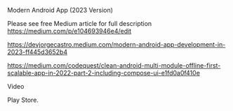 Modern Android App (2023 Version)

Please see free Medium article for full description
https://medium.com/p/e104693946e4/edit

https://devjorgecastro.medium.com/modern-android-app-development-in-2023-ff445d3652b4

https://medium.com/codequest/clean-android-multi-module-offline-first-scalable-app-in-2022-part-2-including-compose-ui-e1fd0a0f410e

Video

Play Store.












 







